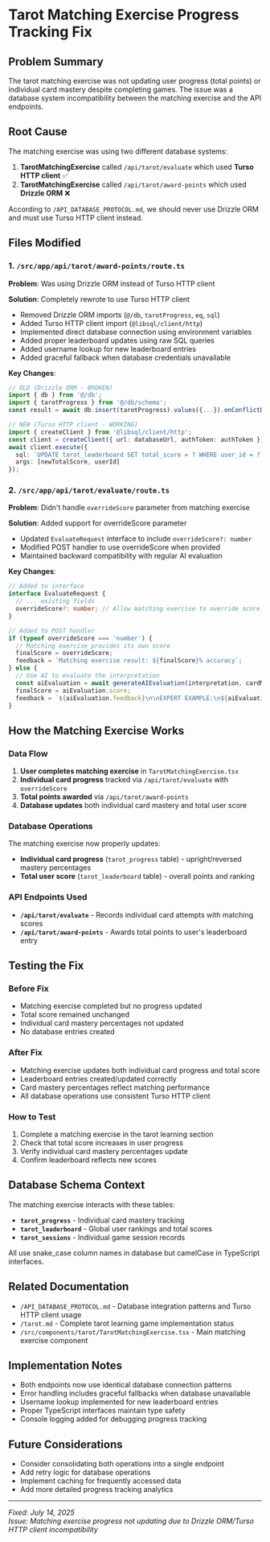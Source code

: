 # Tarot Matching Exercise Progress Tracking Fix

## Problem Summary
The tarot matching exercise was not updating user progress (total points) or individual card mastery despite completing games. The issue was a database system incompatibility between the matching exercise and the API endpoints.

## Root Cause
The matching exercise was using two different database systems:
1. **TarotMatchingExercise** called `/api/tarot/evaluate` which used **Turso HTTP client** ✅
2. **TarotMatchingExercise** called `/api/tarot/award-points` which used **Drizzle ORM** ❌

According to `/API_DATABASE_PROTOCOL.md`, we should never use Drizzle ORM and must use Turso HTTP client instead.

## Files Modified

### 1. `/src/app/api/tarot/award-points/route.ts`
**Problem**: Was using Drizzle ORM instead of Turso HTTP client

**Solution**: Completely rewrote to use Turso HTTP client
- Removed Drizzle ORM imports (`@/db`, `tarotProgress`, `eq`, `sql`)
- Added Turso HTTP client import (`@libsql/client/http`)
- Implemented direct database connection using environment variables
- Added proper leaderboard updates using raw SQL queries
- Added username lookup for new leaderboard entries
- Added graceful fallback when database credentials unavailable

**Key Changes**:
```typescript
// OLD (Drizzle ORM - BROKEN)
import { db } from '@/db';
import { tarotProgress } from '@/db/schema';
const result = await db.insert(tarotProgress).values({...}).onConflictDoUpdate({...});

// NEW (Turso HTTP client - WORKING)
import { createClient } from '@libsql/client/http';
const client = createClient({ url: databaseUrl, authToken: authToken });
await client.execute({
  sql: `UPDATE tarot_leaderboard SET total_score = ? WHERE user_id = ?`,
  args: [newTotalScore, userId]
});
```

### 2. `/src/app/api/tarot/evaluate/route.ts`
**Problem**: Didn't handle `overrideScore` parameter from matching exercise

**Solution**: Added support for overrideScore parameter
- Updated `EvaluateRequest` interface to include `overrideScore?: number`
- Modified POST handler to use overrideScore when provided
- Maintained backward compatibility with regular AI evaluation

**Key Changes**:
```typescript
// Added to interface
interface EvaluateRequest {
  // ... existing fields
  overrideScore?: number; // Allow matching exercise to override score
}

// Added to POST handler
if (typeof overrideScore === 'number') {
  // Matching exercise provides its own score
  finalScore = overrideScore;
  feedback = `Matching exercise result: ${finalScore}% accuracy`;
} else {
  // Use AI to evaluate the interpretation
  const aiEvaluation = await generateAIEvaluation(interpretation, cardMeaning, cardKeywords, situation, aiConfig);
  finalScore = aiEvaluation.score;
  feedback = `${aiEvaluation.feedback}\n\nEXPERT EXAMPLE:\n${aiEvaluation.sampleInterpretation}\n\nTRADITIONAL MEANING:\n${cardMeaning}`;
}
```

## How the Matching Exercise Works

### Data Flow
1. **User completes matching exercise** in `TarotMatchingExercise.tsx`
2. **Individual card progress** tracked via `/api/tarot/evaluate` with `overrideScore`
3. **Total points awarded** via `/api/tarot/award-points` 
4. **Database updates** both individual card mastery and total user score

### Database Operations
The matching exercise now properly updates:
- **Individual card progress** (`tarot_progress` table) - upright/reversed mastery percentages
- **Total user score** (`tarot_leaderboard` table) - overall points and ranking

### API Endpoints Used
- **`/api/tarot/evaluate`** - Records individual card attempts with matching scores
- **`/api/tarot/award-points`** - Awards total points to user's leaderboard entry

## Testing the Fix

### Before Fix
- Matching exercise completed but no progress updated
- Total score remained unchanged
- Individual card mastery percentages not updated
- No database entries created

### After Fix
- Matching exercise updates both individual card progress and total score
- Leaderboard entries created/updated correctly
- Card mastery percentages reflect matching performance
- All database operations use consistent Turso HTTP client

### How to Test
1. Complete a matching exercise in the tarot learning section
2. Check that total score increases in user progress
3. Verify individual card mastery percentages update
4. Confirm leaderboard reflects new scores

## Database Schema Context

The matching exercise interacts with these tables:
- **`tarot_progress`** - Individual card mastery tracking
- **`tarot_leaderboard`** - Global user rankings and total scores
- **`tarot_sessions`** - Individual game session records

All use snake_case column names in database but camelCase in TypeScript interfaces.

## Related Documentation
- `/API_DATABASE_PROTOCOL.md` - Database integration patterns and Turso HTTP client usage
- `/tarot.md` - Complete tarot learning game implementation status
- `/src/components/tarot/TarotMatchingExercise.tsx` - Main matching exercise component

## Implementation Notes
- Both endpoints now use identical database connection patterns
- Error handling includes graceful fallbacks when database unavailable
- Username lookup implemented for new leaderboard entries
- Proper TypeScript interfaces maintain type safety
- Console logging added for debugging progress tracking

## Future Considerations
- Consider consolidating both operations into a single endpoint
- Add retry logic for database operations
- Implement caching for frequently accessed data
- Add more detailed progress tracking analytics

---

*Fixed: July 14, 2025*  
*Issue: Matching exercise progress not updating due to Drizzle ORM/Turso HTTP client incompatibility*